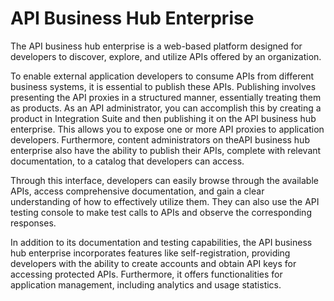 <!-- loio41f7c452d04443c9b7ab18765a3aa48a -->

# API Business Hub Enterprise

The API business hub enterprise is a web-based platform designed for developers to discover, explore, and utilize APIs offered by an organization.

To enable external application developers to consume APIs from different business systems, it is essential to publish these APIs. Publishing involves presenting the API proxies in a structured manner, essentially treating them as products. As an API administrator, you can accomplish this by creating a product in Integration Suite and then publishing it on the API business hub enterprise. This allows you to expose one or more API proxies to application developers. Furthermore, content administrators on theAPI business hub enterprise also have the ability to publish their APIs, complete with relevant documentation, to a catalog that developers can access.

Through this interface, developers can easily browse through the available APIs, access comprehensive documentation, and gain a clear understanding of how to effectively utilize them. They can also use the API testing console to make test calls to APIs and observe the corresponding responses.

In addition to its documentation and testing capabilities, the API business hub enterprise incorporates features like self-registration, providing developers with the ability to create accounts and obtain API keys for accessing protected APIs. Furthermore, it offers functionalities for application management, including analytics and usage statistics.

